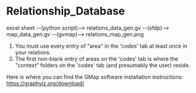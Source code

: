 # Relationship_Database

excel sheet --(python script)--> relations_data_gen.gv --(sfdp)--> map_data_gen.gv --(gvmap)--> relations_map_gen.png

1. You must use every entry of "area" in the 'codes' tab at least once in your relations.
2. The first non-blank entry of areas on the 'codes' tab is where the "context" folders on the 'codes' tab (and presumably the user) reside.

Here is where you can find the GMap software installation instructions:
https://graphviz.org/download/
